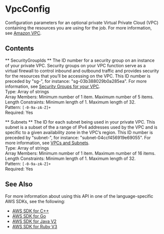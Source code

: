 # VpcConfig<a name="API_VpcConfig"></a>

 Configuration parameters for an optional private Virtual Private Cloud \(VPC\) containing the resources you are using for the job\. For more information, see [Amazon VPC](https://docs.aws.amazon.com/vpc/latest/userguide/what-is-amazon-vpc.html)\. 

## Contents<a name="API_VpcConfig_Contents"></a>

 ** SecurityGroupIds **   <a name="comprehend-Type-VpcConfig-SecurityGroupIds"></a>
The ID number for a security group on an instance of your private VPC\. Security groups on your VPC function serve as a virtual firewall to control inbound and outbound traffic and provides security for the resources that you’ll be accessing on the VPC\. This ID number is preceded by "sg\-", for instance: "sg\-03b388029b0a285ea"\. For more information, see [Security Groups for your VPC](https://docs.aws.amazon.com/vpc/latest/userguide/VPC_SecurityGroups.html)\.   
Type: Array of strings  
Array Members: Minimum number of 1 item\. Maximum number of 5 items\.  
Length Constraints: Minimum length of 1\. Maximum length of 32\.  
Pattern: `[-0-9a-zA-Z]+`   
Required: Yes

 ** Subnets **   <a name="comprehend-Type-VpcConfig-Subnets"></a>
The ID for each subnet being used in your private VPC\. This subnet is a subset of the a range of IPv4 addresses used by the VPC and is specific to a given availability zone in the VPC’s region\. This ID number is preceded by "subnet\-", for instance: "subnet\-04ccf456919e69055"\. For more information, see [VPCs and Subnets](https://docs.aws.amazon.com/vpc/latest/userguide/VPC_Subnets.html)\.   
Type: Array of strings  
Array Members: Minimum number of 1 item\. Maximum number of 16 items\.  
Length Constraints: Minimum length of 1\. Maximum length of 32\.  
Pattern: `[-0-9a-zA-Z]+`   
Required: Yes

## See Also<a name="API_VpcConfig_SeeAlso"></a>

For more information about using this API in one of the language\-specific AWS SDKs, see the following:
+  [AWS SDK for C\+\+](https://docs.aws.amazon.com/goto/SdkForCpp/comprehend-2017-11-27/VpcConfig) 
+  [AWS SDK for Go](https://docs.aws.amazon.com/goto/SdkForGoV1/comprehend-2017-11-27/VpcConfig) 
+  [AWS SDK for Java V2](https://docs.aws.amazon.com/goto/SdkForJavaV2/comprehend-2017-11-27/VpcConfig) 
+  [AWS SDK for Ruby V3](https://docs.aws.amazon.com/goto/SdkForRubyV3/comprehend-2017-11-27/VpcConfig) 